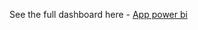 
See the full dashboard here - [App power bi](https://app.powerbi.com/reportEmbed?reportId=ef7a7ce9-1f18-43d6-b541-72e6edaf55d4)

